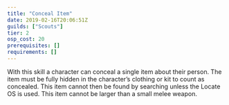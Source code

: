 ```yaml
---
title: "Conceal Item"
date: 2019-02-16T20:06:51Z
guilds: ["Scouts"]
tier: 2
osp_cost: 20
prerequisites: []
requirements: []
---
```

With this skill a character can conceal a single item about their person. The item must be fully hidden in the character’s clothing or kit to count as concealed. This item cannot then be found by searching unless the Locate OS is used. This item cannot be larger than a small melee weapon.